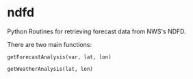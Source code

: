 ndfd
====

Python Routines for retrieving forecast data from NWS's NDFD.

There are two main functions:

    getForecastAnalysis(var, lat, lon)

    getWeatherAnalysis(lat, lon)

